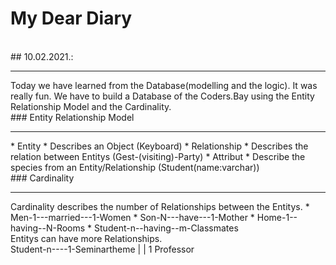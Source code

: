 # My Dear Diary
<br>
## 10.02.2021.:
<hr>
Today we have learned from the Database(modelling and the logic). It was really fun. We have to build a Database of the Coders.Bay using the Entity Relationship Model and the Cardinality.
<br>
### Entity Relationship Model
<hr>
* Entity
  * Describes an Object (Keyboard)
* Relationship
  * Describes the relation between Entitys (Gest-(visiting)-Party)
* Attribut
  * Describe the species from an Entity/Relationship (Student(name:varchar))
<br>
### Cardinality
<hr>
Cardinality describes the number of Relationships between the Entitys.
* Men-1---married---1-Women
* Son-N---have---1-Mother
* Home-1--having--N-Rooms
* Student-n--having--m-Classmates
<br>
Entitys can have more Relationships.
<br>
Student-n--<supervise>--1-Seminartheme
                |
                |
                1
            Professor






